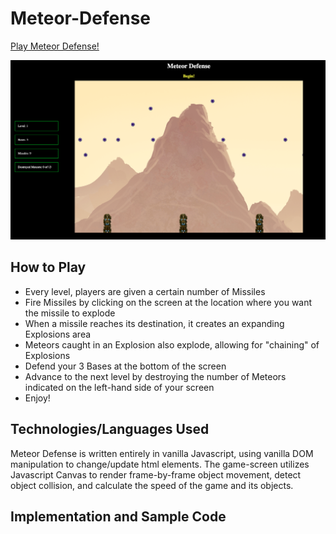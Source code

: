 # Meteor-Defense
[Play Meteor Defense!](https://willhops01.github.io/Meteor-Defense/)

![](assets/images/TitleScreenshot.png)

## How to Play
- Every level, players are given a certain number of Missiles
- Fire Missiles by clicking on the screen at the location where you want the missile to explode
- When a missile reaches its destination, it creates an expanding Explosions area
- Meteors caught in an Explosion also explode, allowing for "chaining" of Explosions
- Defend your 3 Bases at the bottom of the screen
- Advance to the next level by destroying the number of Meteors indicated on the left-hand side of your screen
- Enjoy!

## Technologies/Languages Used
Meteor Defense is written entirely in vanilla Javascript, using vanilla DOM manipulation to change/update html elements. 
The game-screen utilizes Javascript Canvas to render frame-by-frame object movement, detect object collision, and calculate the speed of the game and its objects.

## Implementation and Sample Code
